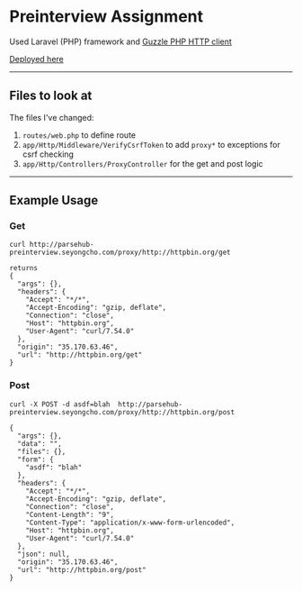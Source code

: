 # Preinterview Assignment
Used Laravel (PHP) framework and [Guzzle PHP HTTP client](https://github.com/guzzle/guzzle)

[Deployed here](http://parsehub-preinterview.seyongcho.com/)

* * *
## Files to look at

The files I've changed: 
1. `routes/web.php` to define route
2. `app/Http/Middleware/VerifyCsrfToken` to add `proxy*` to exceptions for csrf checking
3. `app/Http/Controllers/ProxyController` for the get and post logic

* * *

## Example Usage

### Get
```
curl http://parsehub-preinterview.seyongcho.com/proxy/http://httpbin.org/get

returns 
{
  "args": {},
  "headers": {
    "Accept": "*/*",
    "Accept-Encoding": "gzip, deflate",
    "Connection": "close",
    "Host": "httpbin.org",
    "User-Agent": "curl/7.54.0"
  },
  "origin": "35.170.63.46",
  "url": "http://httpbin.org/get"
}
```

### Post
```
curl -X POST -d asdf=blah  http://parsehub-preinterview.seyongcho.com/proxy/http://httpbin.org/post

{
  "args": {},
  "data": "",
  "files": {},
  "form": {
    "asdf": "blah"
  },
  "headers": {
    "Accept": "*/*",
    "Accept-Encoding": "gzip, deflate",
    "Connection": "close",
    "Content-Length": "9",
    "Content-Type": "application/x-www-form-urlencoded",
    "Host": "httpbin.org",
    "User-Agent": "curl/7.54.0"
  },
  "json": null,
  "origin": "35.170.63.46",
  "url": "http://httpbin.org/post"
}
```

